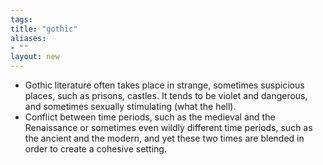 ```yaml
---
tags: 
title: "gothic"
aliases:
- ""
layout: new
---
```


- Gothic literature often takes place in strange, sometimes suspicious places, such as prisons, castles. It tends to be violet and dangerous, and sometimes sexually stimulating (what the hell).
- Conflict between time periods, such as the medieval and the Renaissance or sometimes even wildly different time periods, such as the ancient and the modern, and yet these two times are blended in order to create a cohesive setting.
